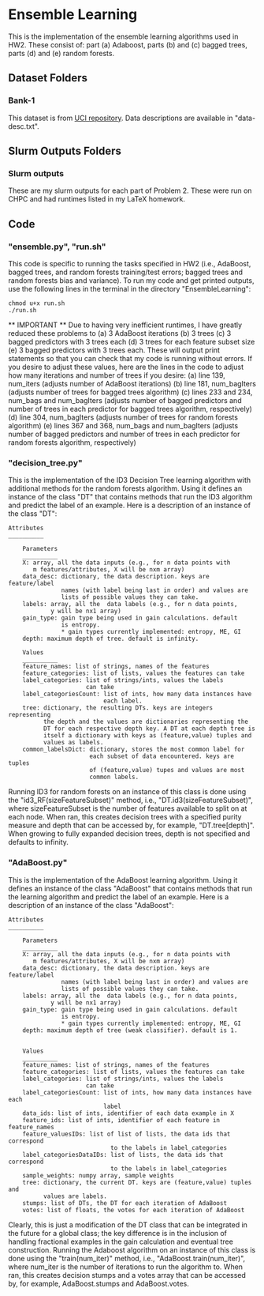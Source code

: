 # Ensemble Learning
This is the implementation of the ensemble learning algorithms used in HW2. These consist of: part (a) Adaboost, parts (b) and (c) bagged trees, parts (d) and (e) random forests. 
 
## Dataset Folders
### Bank-1
This dataset is from [UCI repository](https://archive.ics.uci.edu/ml/datasets/Bank+Marketing). Data descriptions are available in "data-desc.txt". 
## Slurm Outputs Folders
### Slurm outputs
These are my slurm outputs for each part of Problem 2. These were run on CHPC and had runtimes listed in my LaTeX homework. 
## Code
### "ensemble.py", "run.sh"
This code is specific to running the tasks specified in HW2 (i.e., AdaBoost, bagged trees, and random forests training/test errors; bagged trees and random forests bias and variance). To run my code and get printed outputs, use the following lines in the terminal in the directory "EnsembleLearning": 
```
chmod u+x run.sh 
./run.sh
```
** IMPORTANT **
Due to having very inefficient runtimes, I have greatly reduced these problems to (a) 3 AdaBoost iterations (b) 3 trees (c) 3 bagged predictors with 3 trees each (d) 3 trees for each feature subset size (e) 3 bagged predictors with 3 trees each. These will output print statements so that you can check that my code is running without errors. If you desire to adjust these values, here are the lines in the code to adjust how many iterations and number of trees if you desire: 
(a) line 139, num_iters (adjusts number of AdaBoost iterations)
(b) line 181, num_bagIters (adjusts number of trees for bagged trees algorithm)
(c) lines 233 and 234, num_bags and num_bagIters (adjusts number of bagged predictors and number of trees in each predictor for bagged trees algorithm, respectively)
(d) line 304, num_bagIters (adjusts number of trees for random forests algorithm)
(e) lines 367 and 368, num_bags and num_bagIters (adjusts number of bagged predictors and number of trees in each predictor for random forests algorithm, respectively)
### "decision_tree.py"
This is the implementation of the ID3 Decision Tree learning algorithm with additional methods for the random forests algorithm. Using it defines an instance of the class "DT" that contains methods that run the ID3 algorithm and predict the label of an example. Here is a description of an instance of the class "DT": 
   

    Attributes
    __________
    
        Parameters
        __________
        X: array, all the data inputs (e.g., for n data points with
           m features/attributes, X will be nxm array)
        data_desc: dictionary, the data description. keys are feature/label 
                   names (with label being last in order) and values are 
                   lists of possible values they can take.
        labels: array, all the  data labels (e.g., for n data points, 
                y will be nx1 array)
        gain_type: gain type being used in gain calculations. default 
                   is entropy. 
                   * gain types currently implemented: entropy, ME, GI
        depth: maximum depth of tree. default is infinity. 
        
        Values
        __________
        feature_names: list of strings, names of the features 
        feature_categories: list of lists, values the features can take
        label_categories: list of strings/ints, values the labels 
                          can take
        label_categoriesCount: list of ints, how many data instances have 
                               each label. 
        tree: dictionary, the resulting DTs. keys are integers representing 
              the depth and the values are dictionaries representing the 
              DT for each respective depth key. A DT at each depth tree is 
              itself a dictionary with keys as (feature,value) tuples and 
              values as labels. 
        common_labelsDict: dictionary, stores the most common label for 
                           each subset of data encountered. keys are tuples 
                           of (feature,value) tupes and values are most 
                           common labels. 

Running ID3 for random forests on an instance of this class is done using the "id3_RF(sizeFeatureSubset)" method, i.e., "DT.id3(sizeFeatureSubset)", where sizeFeatureSubset is the number of features available to split on at each node. When ran, this creates decision trees with a specified purity measure and depth that can be accessed by, for example, "DT.tree[depth]". When growing to fully expanded decision trees, depth is not specified and defaults to infinity. 
### "AdaBoost.py"
This is the implementation of the AdaBoost learning algorithm. Using it defines an instance of the class "AdaBoost" that contains methods that run the learning algorithm and predict the label of an example. Here is a description of an instance of the class "AdaBoost": 
  
    Attributes
    __________
        
        Parameters
        __________
        X: array, all the data inputs (e.g., for n data points with
           m features/attributes, X will be nxm array)
        data_desc: dictionary, the data description. keys are feature/label 
                   names (with label being last in order) and values are 
                   lists of possible values they can take.
        labels: array, all the  data labels (e.g., for n data points, 
                y will be nx1 array)
        gain_type: gain type being used in gain calculations. default 
                   is entropy. 
                   * gain types currently implemented: entropy, ME, GI
        depth: maximum depth of tree (weak classifier). default is 1. 
         
        
        Values
        __________
        feature_names: list of strings, names of the features 
        feature_categories: list of lists, values the features can take
        label_categories: list of strings/ints, values the labels 
                          can take
        label_categoriesCount: list of ints, how many data instances have each 
                               label
        data_ids: list of ints, identifier of each data example in X
        feature_ids: list of ints, identifier of each feature in feature_names
        feature_valuesIDs: list of list of lists, the data ids that correspond 
                                 to the labels in label_categories
        label_categoriesDataIDs: list of lists, the data ids that correspond 
                                 to the labels in label_categories
        sample_weights: numpy array, sample weights
        tree: dictionary, the current DT. keys are (feature,value) tuples and 
              values are labels. 
        stumps: list of DTs, the DT for each iteration of AdaBoost
        votes: list of floats, the votes for each iteration of AdaBoost

Clearly, this is just a modification of the DT class that can be integrated in the future for a global class; the key difference is in the inclusion of handling fractional examples in the gain calculation and eventual tree construction. 
Running the Adaboost algorithm on an instance of this class is done using the "train(num_iter)" method, i.e., "AdaBoost.train(num_iter)", where num_iter is the number of iterations to run the algorithm to. When ran, this creates decision stumps and a votes array that can be accessed by, for example, AdaBoost.stumps and AdaBoost.votes. 
